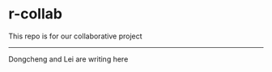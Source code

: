 # r-collab

This repo is for our collaborative project

<hr size=1>

Dongcheng and Lei are writing here
